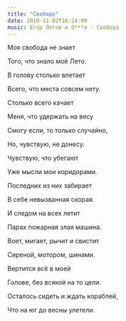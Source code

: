 ```yaml
---
title: "Свободе"
date: 2010-11-02T16:24:00
music: Егор Летов и О***е - Свобода
---
```


Моя свобода не знает

Того, что знало моё Лето.

В голову столько влетает

Всего, что места совсем нету.



Столько всего качает

Меня, что удержать на весу

Смогу если, то только случайно,

Но, чувствую, не донесу.



Чувствую, что убегают

Уже мысли мои коридорами.

Последних из них забирает

В себе невызванная скорая.



И следом на всех летит

Парах пожарная злая машина.

Воет, мигает, рычит и свистит

Сиреной, мотором, шинами.



Вертится всё в моей

Голове, без всякой на то цели.

Осталось сидеть и ждать кораблей,

Что на юг до весны улетели.

